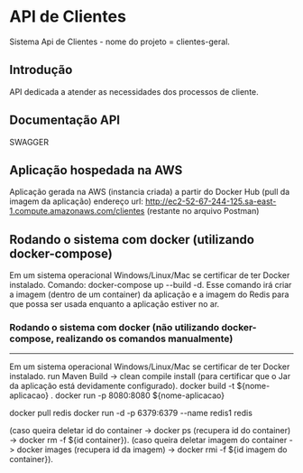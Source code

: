 API de Clientes
======================================
Sistema Api de Clientes - nome do projeto = clientes-geral.


Introdução
-----------------------------------------
API dedicada a atender as necessidades dos processos de cliente.


Documentação API
-----------------------------------------
SWAGGER


Aplicação hospedada na AWS
-----------------------------------------
Aplicação gerada na AWS (instancia criada) a partir do Docker Hub (pull da imagem da aplicação)
endereço url:
http://ec2-52-67-244-125.sa-east-1.compute.amazonaws.com/clientes
(restante no arquivo Postman)


Rodando o sistema com docker (utilizando docker-compose)
-----------------------------------------
Em um sistema operacional Windows/Linux/Mac se certificar de ter Docker instalado.
Comando: docker-compose up --build -d.
Esse comando irá criar a imagem (dentro de um container) da aplicação e a imagem do Redis para que possa ser usada enquanto a aplicação estiver no ar.

          
### Rodando o sistema com docker (não utilizando docker-compose, realizando os comandos manualmente)
---------------------------------------------
Em um sistema operacional Windows/Linux/Mac se certificar de ter Docker instalado.
run Maven Build -> clean compile install (para certificar que o Jar da aplicação está devidamente configurado).
docker build -t ${nome-aplicacao} .
docker run -p 8080:8080 ${nome-aplicacao}

docker pull redis
docker run -d -p 6379:6379 --name redis1 redis

(caso queira deletar id do container -> docker ps (recupera id do container) -> docker rm -f ${id container}).
(caso queira deletar imagem do container -> docker images (recupera id da imagem) -> docker rmi -f ${id imagem do container}).